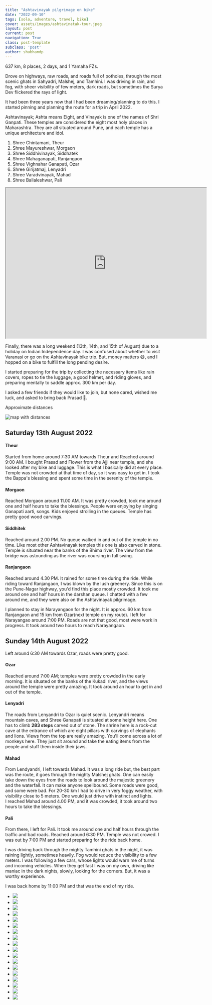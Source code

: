 ```yaml
---
title: "Ashtavinayak pilgrimage on bike"
date: "2022-09-10"
tags: [solo, adventure, travel, bike]
cover: assets/images/ashtavinatak-tour.jpeg
layout: post
current: post
navigation: True
class: post-template
subclass: 'post'
author: shubhamdp
---
```


637 km, 8 places, 2 days, and 1 Yamaha FZs.

Drove on highways, raw roads, and roads full of potholes, through the most scenic ghats in Sahyadri, Malshej, and Tamhini. I was driving in rain, and fog, with sheer visibility of few meters, dark roads, but sometimes the Surya Dev flickered the rays of light.

It had been three years now that I had been dreaming/planning to do this. I started pinning and planning the route for a trip in April 2022.

Ashtavinayak; Ashta means Eight, and Vinayak is one of the names of Shri Ganpati. These temples are considered the eight most holy places in Maharashtra. They are all situated around Pune, and each temple has a unique architecture and idol.

1. Shree Chintamani, Theur
2. Shree Mayureshwar, Morgaon
3. Shree Siddhivinayak, Siddhatek
4. Shree Mahaganapati, Ranjangaon
5. Shree Vighnahar Ganapati, Ozar
6. Shree Girijatmaj, Lenyadri
7. Shree Varadvinayak, Mahad
8. Shree Ballaleshwar, Pali

<iframe src="https://www.google.com/maps/d/embed?mid=1e4SwWIpbn7SRKG-aXonCQ51XJ15sA0Wx&hl=en&ehbc=2E312F" width="640" height="480"></iframe>

Finally, there was a long weekend (13th, 14th, and 15th of August) due to a holiday on Indian Independence day. I was confused about whether to visit Varanasi or go on the Ashtavinayak bike trip. But, money matters 😅, and I hopped on a bike to fulfill the long pending desire.

I started preparing for the trip by collecting the necessary items like rain covers, ropes to tie the luggage, a good helmet, and riding gloves, and preparing mentally to saddle approx. 300 km per day.

I asked a few friends if they would like to join, but none cared, wished me luck, and asked to bring back Prasad 🙁.


Approximate distances

![map with distances](/assets/images/screenshot-2022-08-04-at-23.28.34.png)


## Saturday 13th August 2022

#### Theur

Started from home around 7:30 AM towards Theur and Reached around 9:00 AM. I bought Prasad and Flower from the Ajji near temple, and she looked after my bike and luggage. This is what I basically did at every place. Temple was not crowded at that time of day, so it was easy to get in. I took the Bappa's blessing and spent some time in the serenity of the temple.

#### Morgaon

Reached Morgaon around 11.00 AM. It was pretty crowded, took me around one and half hours to take the blessings. People were enjoying by singing Ganapati aarti, songs. Kids enjoyed strolling in the queues. Temple has pretty good wood carvings.

#### Siddhitek

Reached around 2.00 PM. No queue walked in and out of the temple in no time. Like most other Ashtavinayak temples this one is also carved in stone. Temple is situated near the banks of the Bhima river. The view from the bridge was astounding as the river was coursing in full swing.

#### Ranjangaon

Reached around 4.30 PM. It rained for some time during the ride. While riding toward Ranjangaon, I was blown by the lush greenery. Since this is on the Pune-Nagar highway, you'd find this place mostly crowded. It took me around one and half hours in the darshan queue. I chatted with a few around me, and they were also on the Ashtavinayak pilgrimage.

I planned to stay in Narayangaon for the night. It is approx. 60 km from Ranjangaon and 15 km from Ozar(next temple on my route). I left for Narayangao around 7:00 PM. Roads are not that good, most were work in progress. It took around two hours to reach Narayangaon.

## Sunday 14th August 2022

Left around 6:30 AM towards Ozar, roads were pretty good.

#### Ozar

Reached around 7:00 AM; temples were pretty crowded in the early morning. It is situated on the banks of the Kukadi river, and the views around the temple were pretty amazing. It took around an hour to get in and out of the temple.

#### Lenyadri

The roads from Lenyandri to Ozar is quiet scenic. Lenyandri means mountain caves, and Shree Ganapati is situated at some height here. One has to climb **283 steps** carved out of stone. The shrine here is a rock-cut cave at the entrance of which are eight pillars with carvings of elephants and lions. Views from the top are really amazing. You'll come across a lot of monkeys here. They just sit around and take the eating items from the people and stuff them inside their jaws.

#### Mahad

From Lendyandri, I left towards Mahad. It was a long ride but, the best part was the route, it goes through the mighty Malshej ghats. One can easily take down the eyes from the roads to look around the majestic greenery and the waterfall. It can make anyone spellbound. Some roads were good, and some were bad. For 20-30 km I had to drive in very foggy weather, with visibility close to 5 meters. One would just drive with instinct and lights.  
I reached Mahad around 4.00 PM, and it was crowded, it took around two hours to take the blessings.

#### Pali

From there, I left for Pali. It took me around one and half hours through the traffic and bad roads. Reached around 6:30 PM. Temple was not crowed. I was out by 7:00 PM and started preparing for the ride back home.

I was driving back through the mighty Tamhini ghats in the night, it was raining lightly, sometimes heavily. Fog would reduce the visibility to a few meters. I was following a few cars, whose lights would warn me of turns and incoming vehicles. When they get fast I was on my own, driving like maniac in the dark nights, slowly, looking for the corners. But, it was a worthy experience.

I was back home by 11:00 PM and that was the end of my ride.

* ![](/assets/images/20220813_092007-copy.jpg)
* ![](/assets/images/20220813_122141-copy.jpg)
* ![](/assets/images/20220813_125506-copy.jpg)
* ![](/assets/images/20220813_135109-copy.jpg)
* ![](/assets/images/20220813_141634-copy.jpg)
* ![](/assets/images/20220813_142144-copy.jpg)
* ![](/assets/images/20220813_182356-copy.jpg)
* ![](/assets/images/20220814_080859.jpg)
* ![](/assets/images/20220814_083151.jpg)
* ![](/assets/images/20220814_083226.jpg)
* ![](/assets/images/20220814_090243.jpg)
* ![](/assets/images/20220814_100548.jpg)
* ![](/assets/images/20220814_115657.jpg)
* ![](/assets/images/20220814_115709.jpg)
* ![](/assets/images/20220814_124014.jpg)
* ![](/assets/images/approach-road.jpg)
* ![](/assets/images/20220814_190807.jpg)
* ![](/assets/images/20220814_223114.jpg)
